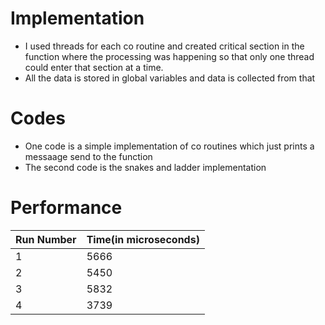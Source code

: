 # Implementation
* I used threads for each co routine and created critical section in the function where the processing was happening so that only one thread could enter that section at a time.
* All the data is stored in global variables and data is collected from that

# Codes
* One code is a simple implementation of co routines which just prints a messaage send to the function
* The second code is the snakes and ladder implementation

# Performance

Run Number | Time(in microseconds)
------------ | ------------- 
1 | 5666 
2 | 5450
3 | 5832 
4 | 3739
